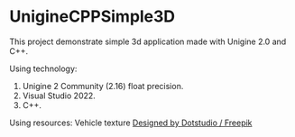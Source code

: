 # UnigineCPPSimple3D
This project demonstrate simple 3d application made with Unigine 2.0 and C++.

Using technology:
1.  Unigine 2 Community (2.16) float precision.
2.  Visual Studio 2022.
3.  C++.

Using resources:
Vehicle texture <a href="http://www.freepik.com">Designed by Dotstudio / Freepik</a>
